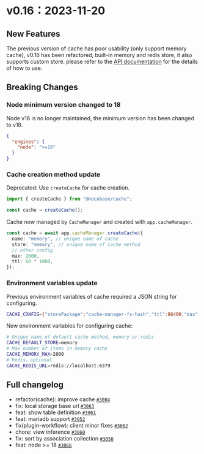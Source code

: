 # v0.16：2023-11-20

## New Features

The previous version of cache has poor usability (only support memory cache), v0.16 has been refactored, built-in memory and redis store, it also supports custom store. please refer to the [API documentation](https://docs.nocobase.com/api/cache/cache-manager) for the details of how to use.

## Breaking Changes

### Node minimum version changed to 18
Node v16 is no longer maintained, the minimum version has been changed to v18.

```json
{
  "engines": {
    "node": ">=18"
  }
}
```

### Cache creation method update

Deprecated: Use `createCache` for cache creation.

```ts
import { createCache } from "@nocobase/cache";

const cache = createCache();
```

Cache now managed by `CacheManager` and created with `app.cacheManager`.

```ts
const cache = await app.cacheManager.createCache({
  name: "memory", // unique name of cache
  store: "memory", // unique name of cache method
  // other config
  max: 2000,
  ttl: 60 * 1000,
});
```

### Environment variables update

Previous environment variables of cache required a JSON string for configuring.

```bash
CACHE_CONFIG={"storePackage":"cache-manager-fs-hash","ttl":86400,"max":1000}
```

New environment variables for configuring cache:

```bash
# Unique name of default cache method, memory or redis
CACHE_DEFAULT_STORE=memory
# Max number of items in memory cache
CACHE_MEMORY_MAX=2000
# Redis，optional
CACHE_REDIS_URL=redis://localhost:6379
```
## Full changelog
- refactor(cache): improve cache [`#3004`](https://github.com/nocobase/nocobase/pull/3004)
- fix: local storage base url [`#3063`](https://github.com/nocobase/nocobase/pull/3063)
- feat: show table definition [`#3061`](https://github.com/nocobase/nocobase/pull/3061)
- feat: mariadb support [`#3052`](https://github.com/nocobase/nocobase/pull/3052)
- fix(plugin-workflow): client minor fixes [`#3062`](https://github.com/nocobase/nocobase/pull/3062)
- chore: view inference [`#3060`](https://github.com/nocobase/nocobase/pull/3060)
- fix: sort by association collection [`#3058`](https://github.com/nocobase/nocobase/pull/3058)
- feat: node &gt;= 18 [`#3066`](https://github.com/nocobase/nocobase/pull/3066)
